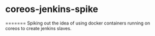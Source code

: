 coreos-jenkins-spike
====================

=======
Spiking out the idea of using docker containers running on coreos to create jenkins slaves.
